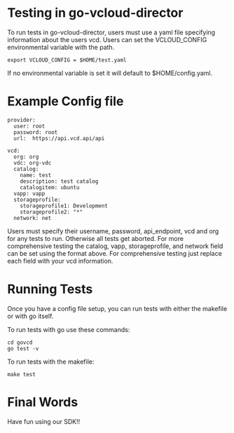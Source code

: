# Testing in go-vcloud-director
To run tests in go-vcloud-director, users must use a yaml file specifying information about the users vcd. Users can set the VCLOUD_CONFIG environmental variable with the path.

```
export VCLOUD_CONFIG = $HOME/test.yaml
```

If no environmental variable is set it will default to $HOME/config.yaml.


# Example Config file

```
provider:
  user: root
  password: root
  url:  https://api.vcd.api/api

vcd:
  org: org
  vdc: org-vdc
  catalog:
    name: test
    description: test catalog
    catalogitem: ubuntu
  vapp: vapp
  storageprofile: 
    storageprofile1: Development
    storageprofile2: "*"
  network: net

```

Users must specify their username, password, api_endpoint, vcd and org for any tests to run. Otherwise all tests get aborted. For more comprehensive testing the catalog, vapp, storageprofile, and network field can be set using the format above. For comprehensive testing just replace each field with your vcd information. 

# Running Tests
Once you have a config file setup, you can run tests with either the makefile or with go itself.

To run tests with go use these commands:
```
cd govcd
go test -v 
```

To run tests with the makefile:
```
make test
```

# Final Words
Have fun using our SDK!! 
